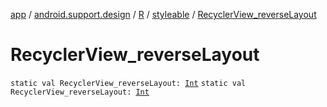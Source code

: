 [app](../../../index.md) / [android.support.design](../../index.md) / [R](../index.md) / [styleable](index.md) / [RecyclerView_reverseLayout](.)

# RecyclerView_reverseLayout

`static val RecyclerView_reverseLayout: `[`Int`](https://kotlinlang.org/api/latest/jvm/stdlib/kotlin/-int/index.html)
`static val RecyclerView_reverseLayout: `[`Int`](https://kotlinlang.org/api/latest/jvm/stdlib/kotlin/-int/index.html)